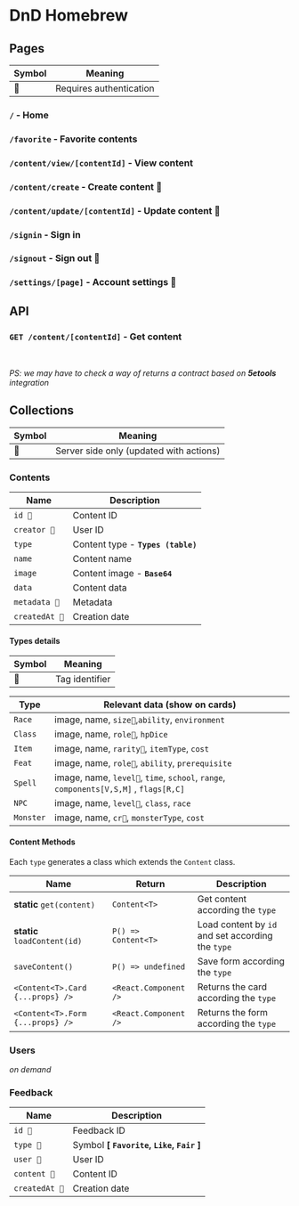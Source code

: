 # DnD Homebrew

## Pages

| Symbol | Meaning                 |
| ------ | ----------------------- |
| 🔐     | Requires authentication |

### `/` - Home

### `/favorite` - Favorite contents

### `/content/view/[contentId]` - View content

### `/content/create` - Create content 🔐

### `/content/update/[contentId]` - Update content 🔐

### `/signin` - Sign in

### `/signout` - Sign out 🔐

### `/settings/[page]` - Account settings 🔐

## API

### `GET /content/[contentId]` - Get content

<br>

_PS: we may have to check a way of returns a contract based on **5etools** integration_

## Collections

| Symbol | Meaning                                 |
| ------ | --------------------------------------- |
| 💽     | Server side only (updated with actions) |

### Contents

| Name           | Description                        |
| -------------- | ---------------------------------- |
| `id 💽`        | Content ID                         |
| `creator 💽`   | User ID                            |
| `type`         | Content type - **`Types (table)`** |
| `name`         | Content name                       |
| `image`        | Content image - **`Base64`**       |
| `data`         | Content data                       |
| `metadata 💽`  | Metadata                           |
| `createdAt 💽` | Creation date                      |

#### Types details

| Symbol | Meaning        |
| ------ | -------------- |
| 🏅     | Tag identifier |

| Type      | Relevant data (show on cards)                                                         |
| --------- | ------------------------------------------------------------------------------------- |
| `Race`    | image, name, `size🏅`,`ability`, `environment`                                        |
| `Class`   | image, name, `role🏅`, `hpDice`                                                       |
| `Item`    | image, name, `rarity🏅`, `itemType`, `cost`                                           |
| `Feat`    | image, name, `role🏅`, `ability`, `prerequisite`                                      |
| `Spell`   | image, name, `level🏅`, `time`, `school`, `range`, `components[V,S,M]` , `flags[R,C]` |
| `NPC`     | image, name, `level🏅`, `class`, `race`                                               |
| `Monster` | image, name, `cr🏅`, `monsterType`, `cost`                                            |

#### Content Methods

Each `type` generates a class which extends the `Content` class.

| Name                             | Return                | Description                                       |
| -------------------------------- | --------------------- | ------------------------------------------------- |
| **static** `get(content)`         | `Content<T>`          | Get content according the `type`                  |
| **static** `loadContent(id)`     | `P() => Content<T>`   | Load content by `id` and set according the `type` |
| `saveContent()`                  | `P() => undefined`    | Save form according the `type`                    |
| `<Content<T>.Card {...props} />` | `<React.Component />` | Returns the card according the `type`             |
| `<Content<T>.Form {...props} />` | `<React.Component />` | Returns the form according the `type`             |

### Users

_on demand_

### Feedback

| Name           | Description                               |
| -------------- | ----------------------------------------- |
| `id 💽`        | Feedback ID                               |
| `type 💽`      | Symbol **[ `Favorite`, `Like`, `Fair` ]** |
| `user 💽`      | User ID                                   |
| `content 💽`   | Content ID                                |
| `createdAt 💽` | Creation date                             |
